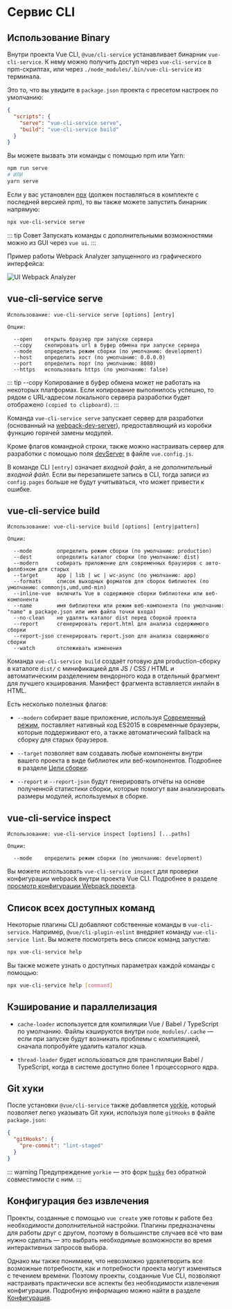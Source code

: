 # Сервис CLI

## Использование Binary

Внутри проекта Vue CLI, `@vue/cli-service` устанавливает бинарник `vue-cli-service`. К нему можно получить доступ через `vue-cli-service` в npm-скриптах, или через `./node_modules/.bin/vue-cli-service` из терминала.

Это то, что вы увидите в `package.json` проекта с пресетом настроек по умолчанию:

```json
{
  "scripts": {
    "serve": "vue-cli-service serve",
    "build": "vue-cli-service build"
  }
}
```

Вы можете вызвать эти команды с помощью npm или Yarn:

```bash
npm run serve
# ИЛИ
yarn serve
```

Если у вас установлен [npx](https://github.com/npm/npx) (должен поставляться в комплекте с последней версией npm), то вы также можете запустить бинарник напрямую:

```bash
npx vue-cli-service serve
```

::: tip Совет
Запускать команды с дополнительными возможностями можно из GUI через `vue ui`.
:::

Пример работы Webpack Analyzer запущенного из графического интерфейса:

![UI Webpack Analyzer](/ui-analyzer.png)

## vue-cli-service serve

```
Использование: vue-cli-service serve [options] [entry]

Опции:

  --open    открыть браузер при запуске сервера
  --copy    скопировать url в буфер обмена при запуске сервера
  --mode    определить режим сборки (по умолчанию: development)
  --host    определить хост (по умолчанию: 0.0.0.0)
  --port    определить порт (по умолчанию: 8080)
  --https   использовать https (по умолчанию: false)
```

::: tip --copy
Копирование в буфер обмена может не работать на некоторых платформах. Если копирование выполнилось успешно, то рядом с URL-адресом локального сервера разработки будет отображено `(copied to clipboard)`.
:::

Команда `vue-cli-service serve` запускает сервер для разработки (основанный на [webpack-dev-server](https://github.com/webpack/webpack-dev-server)), предоставляющий из коробки функцию горячей замены модулей.

Кроме флагов командной строки, также можно настраивать сервер для разработки с помощью поля [devServer](../config/#devserver) в файле `vue.config.js`.

В команде CLI `[entry]` означает *входной файл*, а не *дополнительный входной файл*. Если вы перезапишете запись в CLI, тогда записи из `config.pages` больше не будут учитываться, что может привести к ошибке.

## vue-cli-service build

```
Использование: vue-cli-service build [options] [entry|pattern]

Опции:

  --mode        определить режим сборки (по умолчанию: production)
  --dest        определить каталог сборки (по умолчанию: dist)
  --modern      собирать приложение для современных браузеров с авто-фоллбэком для старых
  --target      app | lib | wc | wc-async (по умолчанию: app)
  --formats     список выходных форматов для сборок библиотек (по умолчанию: commonjs,umd,umd-min)
  --inline-vue  включить Vue в содержимое сборки библиотеки или веб-компонента
  --name        имя библиотеки или режим веб-компонента (по умолчанию: "name" в package.json или имя файла точки входа)
  --no-clean    не удалять каталог dist перед сборкой проекта
  --report      сгенерировать report.html для анализа содержимого сборки
  --report-json сгенерировать report.json для анализа содержимого сборки
  --watch       отслеживать изменения
```

Команда `vue-cli-service build` создаёт готовую для production-сборку в каталоге `dist/` с минификацией для JS / CSS / HTML и автоматическим разделением вендорного кода в отдельный фрагмент для лучшего кэширования. Манифест фрагмента вставляется инлайн в HTML.

Есть несколько полезных флагов:

- `--modern` собирает ваше приложение, используя [Современный режим](./browser-compatibility.md#современный-режим), поставляет нативный код ES2015 в современные браузеры, которые поддерживают его, а также автоматический fallback на сборку для старых браузеров.

- `--target` позволяет вам создавать любые компоненты внутри вашего проекта в виде библиотек или веб-компонентов. Подробнее в разделе [Цели сборки](./build-targets.md).

- `--report` и `--report-json` будут генерировать отчёты на основе полученной статистики сборки, которые помогут вам анализировать размеры модулей, используемых в сборке.

## vue-cli-service inspect

```
Использование: vue-cli-service inspect [options] [...paths]

Опции:

  --mode    определить режим сборки (по умолчанию: development)
```

Вы можете использовать `vue-cli-service inspect` для проверки конфигурации webpack внутри проекта Vue CLI. Подробнее в разделе [просмотр конфигурации Webpack проекта](./webpack.md#просмотр-конфигурации-webpack-проекта).

## Список всех доступных команд

Некоторые плагины CLI добавляют собственные команды в `vue-cli-service`. Например, `@vue/cli-plugin-eslint` внедряет команду `vue-cli-service lint`. Вы можете посмотреть весь список команд запустив:

```bash
npx vue-cli-service help
```

Вы также можете узнать о доступных параметрах каждой команды с помощью:

```bash
npx vue-cli-service help [command]
```

## Кэширование и параллелизация

- `cache-loader` используется для компиляции Vue / Babel / TypeScript по умолчанию. Файлы кэшируются внутри `node_modules/.cache` — если при запуске будут возникать проблемы с компиляцией, сначала попробуйте удалить каталог кэша.

- `thread-loader` будет использоваться для транспиляции Babel / TypeScript, когда в системе доступно более 1 процессорного ядра.

## Git хуки

После установки `@vue/cli-service` также добавляется [yorkie](https://github.com/yyx990803/yorkie), который позволяет легко указывать Git хуки, используя поле `gitHooks` в файле `package.json`:

```json
{
  "gitHooks": {
    "pre-commit": "lint-staged"
  }
}
```

::: warning Предупреждение
`yorkie` — это форк [`husky`](https://github.com/typicode/husky) без обратной совместимости с ним.
:::

## Конфигурация без извлечения

Проекты, созданные с помощью `vue create` уже готовы к работе без необходимости дополнительной настройки. Плагины предназначены для работы друг с другом, поэтому в большинстве случаев всё что вам нужно сделать — это выбрать необходимые возможности во время интерактивных запросов выбора.

Однако мы также понимаем, что невозможно удовлетворить все возможные потребности, как и потребности проекта могут изменяться с течением времени. Поэтому проекты, созданные Vue CLI, позволяют настраивать практически все аспекты без необходимости извлечения конфигурации. Подробную информацию можно найти в разделе [Конфигурация](../config/).
